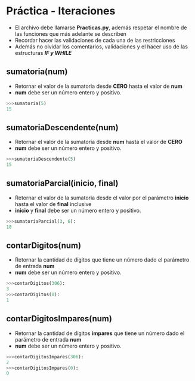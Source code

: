 # Práctica - Iteraciones

- El archivo debe llamarse **Practicas.py**, además respetar el nombre de las funciones que más adelante se describen
- Recordar hacer las validaciones de cada una de las restricciones
- Además no olvidar los comentarios, validaciones y el hacer uso de las estructuras ***IF y WHILE***

## sumatoria(num)
- Retornar el valor de la sumatoria desde **CERO** hasta el valor de **num**
- **num** debe ser un número entero y positivo.

```python
>>>sumatoria(5)
15
```

## sumatoriaDescendente(num)
- Retornar el valor de la sumatoria desde **num** hasta el valor de **CERO**
- **num** debe ser un número entero y positivo.

```python
>>>sumatoriaDescendente(5)
15
```

## sumatoriaParcial(inicio, final)
- Retornar el valor de la sumatoria desde el valor por el parámetro **inicio** hasta el valor de **final** inclusive
- **inicio** y **final** debe ser un número entero y positivo.

```python
>>>sumatoriaParcial(3, 6):
18
```

## contarDigitos(num)
- Retornar la cantidad de dígitos que tiene un número dado el parámetro de entrada **num**
- **num** debe ser un número entero y positivo.


```python
>>>contarDigitos(306):
3
>>>contarDigitos(0):
1
```
## contarDigitosImpares(num)
- Retornar la cantidad de dígitos **impares** que tiene un número dado el parámetro de entrada **num**
- **num** debe ser un número entero y positivo.


```python
>>>contarDigitosImpares(306):
2
>>>contarDigitosImpares(0):
0
```
